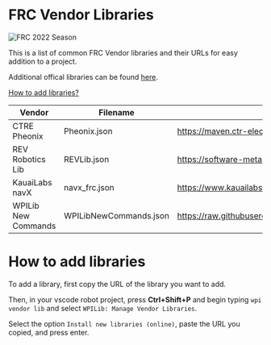 # FRC Vendor Libraries

![FRC 2022 Season](https://img.shields.io/badge/FRC-2022-blue?logo=FIRST&labelColor=red&logoColor=white)

This is a list of common FRC Vendor libraries and their URLs for easy addition to a project.

Additional offical libraries can be found [here](https://docs.wpilib.org/en/stable/docs/software/wpilib-overview/3rd-party-libraries.html).

[How to add libraries?](#how-to-add-libraries)

| Vendor              | Filename               | URL                                                                                                     | API Docs |
| ------------------- | ---------------------- | ------------------------------------------------------------------------------------------------------- | -------- |
| CTRE Pheonix        | Pheonix.json           | https://maven.ctr-electronics.com/release/com/ctre/phoenix/Phoenix-frc2022-latest.json                  | https://store.ctr-electronics.com/content/api/java/html/hierarchy.html |
| REV Robotics Lib    | REVLib.json       | https://software-metadata.revrobotics.com/REVLib.json                                                   | https://codedocs.revrobotics.com/java/com/revrobotics/package-summary.html |
| KauaiLabs navX      | navx_frc.json          | https://www.kauailabs.com/dist/frc/2022/navx_frc.json                                                   | https://www.kauailabs.com/public_files/navx-mxp/apidocs/java/com/kauailabs/navx/frc/AHRS.html |
| WPILib New Commands | WPILibNewCommands.json | https://raw.githubusercontent.com/wpilibsuite/allwpilib/main/wpilibNewCommands/WPILibNewCommands.json   | |

# How to add libraries

To add a library, first copy the URL of the library you want to add.

Then, in your vscode robot project, press **Ctrl+Shift+P** and begin typing `wpi vendor lib` and select `WPILib: Manage Vendor Libraries`.

Select the option `Install new libraries (online)`, paste the URL you copied, and press enter.
